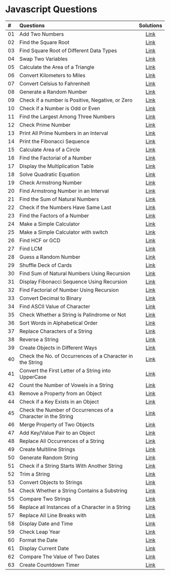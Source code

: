 # Javascript Questions

|  #  | Questions                                                                                                  | Solutions                                                                         |
| :- | :--------------------------------------------------------------------------------------------------------------------------- | :---------------------------------------------------------------------------------: |
| 01  | Add Two Numbers | [Link](https://github.com/anandkumardev/javascript-questions/blob/main/01-question.js)
| 02  | Find the Square Root | [Link](https://github.com/anandkumardev/javascript-questions/blob/main/02-question.js)
| 03  | Find Square Root of Different Data Types | [Link](https://github.com/anandkumardev/javascript-questions/blob/main/03-question.js)
| 04  | Swap Two Variables | [Link](https://github.com/anandkumardev/javascript-questions/blob/main/04-question.js)
| 05  | Calculate the Area of a Triangle | [Link](https://github.com/anandkumardev/javascript-questions/blob/main/05-question.js)
| 06  | Convert Kilometers to Miles | [Link](https://github.com/anandkumardev/javascript-questions/blob/main/06-question.js)
| 07  | Convert Celsius to Fahrenheit | [Link](https://github.com/anandkumardev/javascript-questions/blob/main/07-question.js)
| 08  | Generate a Random Number | [Link](https://github.com/anandkumardev/javascript-questions/blob/main/08-question.js)
| 09  | Check if a number is Positive, Negative, or Zero | [Link](https://github.com/anandkumardev/javascript-questions/blob/main/09-question.js)
| 10  | Check if a Number is Odd or Even | [Link](https://github.com/anandkumardev/javascript-questions/blob/main/10-question.js)
| 11  | Find the Largest Among Three Numbers | [Link](https://github.com/anandkumardev/javascript-questions/blob/main/11-question.js)
| 12  | Check Prime Number | [Link](https://github.com/anandkumardev/javascript-questions/blob/main/12-question.js)
| 13  | Print All Prime Numbers in an Interval | [Link](https://github.com/anandkumardev/javascript-questions/blob/main/13-question.js)
| 14  | Print the Fibonacci Sequence | [Link](https://github.com/anandkumardev/javascript-questions/blob/main/14-question.js)
| 15  | Calculate Area of a Circle | [Link](https://github.com/anandkumardev/javascript-questions/blob/main/15-question.js)
| 16  | Find the Factorial of a Number | [Link](https://github.com/anandkumardev/javascript-questions/blob/main/16-question.js)
| 17  | Display the Multiplication Table | [Link](https://github.com/anandkumardev/javascript-questions/blob/main/17-question.js)
| 18  | Solve Quadratic Equation | [Link](https://github.com/anandkumardev/javascript-questions/blob/main/18-question.js)
| 19  | Check Armstrong Number | [Link](https://github.com/anandkumardev/javascript-questions/blob/main/19-question.js)
| 20  | Find Armstrong Number in an Interval | [Link](https://github.com/anandkumardev/javascript-questions/blob/main/20-question.js)
| 21  | Find the Sum of Natural Numbers | [Link](https://github.com/anandkumardev/javascript-questions/blob/main/21-question.js)
| 22  | Check if the Numbers Have Same Last | [Link](https://github.com/anandkumardev/javascript-questions/blob/main/22-question.js)
| 23  | Find the Factors of a Number | [Link](https://github.com/anandkumardev/javascript-questions/blob/main/23-question.js)
| 24  | Make a Simple Calculator | [Link](https://github.com/anandkumardev/javascript-questions/blob/main/24-question.js)
| 25  | Make a Simple Calculator with switch | [Link](https://github.com/anandkumardev/javascript-questions/blob/main/25-question.js)
| 26  | Find HCF or GCD | [Link](https://github.com/anandkumardev/javascript-questions/blob/main/26-question.js)
| 27  | Find LCM | [Link](https://github.com/anandkumardev/javascript-questions/blob/main/27-question.js)
| 28  | Guess a Random Number | [Link](https://github.com/anandkumardev/javascript-questions/blob/main/28-question.js)
| 29  | Shuffle Deck of Cards | [Link](https://github.com/anandkumardev/javascript-questions/blob/main/29-question.js)
| 30  | Find Sum of Natural Numbers Using Recursion | [Link](https://github.com/anandkumardev/javascript-questions/blob/main/30-question.js)
| 31  | Display Fibonacci Sequence Using Recursion | [Link](https://github.com/anandkumardev/javascript-questions/blob/main/31-question.js)
| 32  | Find Factorial of Number Using Recursion | [Link](https://github.com/anandkumardev/javascript-questions/blob/main/32-question.js)
| 33  | Convert Decimal to Binary | [Link](https://github.com/anandkumardev/javascript-questions/blob/main/33-question.js)
| 34  | Find ASCII Value of Character | [Link](https://github.com/anandkumardev/javascript-questions/blob/main/34-question.js)
| 35  | Check Whether a String is Palindrome or Not | [Link](https://github.com/anandkumardev/javascript-questions/blob/main/35-question.js)
| 36  | Sort Words in Alphabetical Order | [Link](https://github.com/anandkumardev/javascript-questions/blob/main/36-question.js)
| 37  | Replace Characters of a String | [Link](https://github.com/anandkumardev/javascript-questions/blob/main/37-question.js)
| 38  | Reverse a String | [Link](https://github.com/anandkumardev/javascript-questions/blob/main/38-question.js)
| 39  | Create Objects in Different Ways | [Link](https://github.com/anandkumardev/javascript-questions/blob/main/39-question.js)
| 40  | Check the No. of Occurrences of a Character in the String | [Link](https://github.com/anandkumardev/javascript-questions/blob/main/40-question.js)
| 41  | Convert the First Letter of a String into UpperCase | [Link](https://github.com/anandkumardev/javascript-questions/blob/main/41-question.js)
| 42  | Count the Number of Vowels in a String | [Link](https://github.com/anandkumardev/javascript-questions/blob/main/42-question.js)
| 43  | Remove a Property from an Object | [Link](https://github.com/anandkumardev/javascript-questions/blob/main/43-question.js)
| 44  | Check if a Key Exists in an Object | [Link](https://github.com/anandkumardev/javascript-questions/blob/main/44-question.js)
| 45 | Check the Number of Occurrences of a Character in the String | [Link](https://github.com/anandkumardev/javascript-questions/blob/main/45-question.js)
| 46 | Merge Property of Two Objects | [Link](https://github.com/anandkumardev/javascript-questions/blob/main/46-question.js)
| 47 | Add Key/Value Pair to an Object | [Link](https://github.com/anandkumardev/javascript-questions/blob/main/47-question.js)
| 48 | Replace All Occurrences of a String | [Link](https://github.com/anandkumardev/javascript-questions/blob/main/48-question.js)
| 49 | Create Multiline Strings | [Link](https://github.com/anandkumardev/javascript-questions/blob/main/49-question.js)
| 50 | Generate Random String | [Link](https://github.com/anandkumardev/javascript-questions/blob/main/50-question.js)
| 51 | Check if a String Starts With Another String | [Link](https://github.com/anandkumardev/javascript-questions/blob/main/51-question.js)
| 52 | Trim a String | [Link](https://github.com/anandkumardev/javascript-questions/blob/main/52-question.js)
| 53 | Convert Objects to Strings | [Link](https://github.com/anandkumardev/javascript-questions/blob/main/53-question.js)
| 54 | Check Whether a String Contains a Substring | [Link](https://github.com/anandkumardev/javascript-questions/blob/main/54-question.js)
| 55 | Compare Two Strings | [Link](https://github.com/anandkumardev/javascript-questions/blob/main/55-question.js)
| 56 | Replace all Instances of a Character in a String | [Link](https://github.com/anandkumardev/javascript-questions/blob/main/56-question.js)
| 57 | Replace All Line Breaks with | [Link](https://github.com/anandkumardev/javascript-questions/blob/main/57-question.js)
| 58 | Display Date and Time | [Link](https://github.com/anandkumardev/javascript-questions/blob/main/58-question.js)
| 59 | Check Leap Year | [Link](https://github.com/anandkumardev/javascript-questions/blob/main/59-question.js)
| 60 | Format the Date | [Link](https://github.com/anandkumardev/javascript-questions/blob/main/60-question.js)
| 61 | Display Current Date | [Link](https://github.com/anandkumardev/javascript-questions/blob/main/61-question.js)
| 62 | Compare The Value of Two Dates | [Link](https://github.com/anandkumardev/javascript-questions/blob/main/62-question.js)
| 63 | Create Countdown Timer | [Link](https://github.com/anandkumardev/javascript-questions/blob/main/63-question.js)